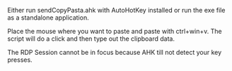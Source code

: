 Either run sendCopyPasta.ahk with AutoHotKey installed or run the exe file as a standalone application.

Place the mouse where you want to paste and paste with ctrl+win+v. The script will do a click and then type out the clipboard data.

The RDP Session cannot be in focus because AHK till not detect your key presses.
